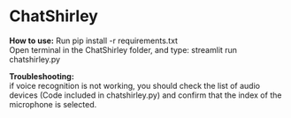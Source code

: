 # ChatShirley  


**How to use:** 
Run pip install -r requirements.txt  
Open terminal in the ChatShirley folder, and type: streamlit run chatshirley.py  

**Troubleshooting:**  
if voice recognition is not working, you should check the list of audio devices (Code included in chatshirley.py)
and confirm that the index of the microphone is selected.
